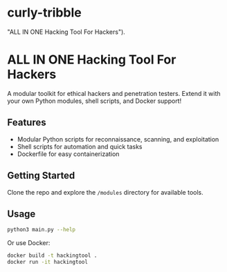 # curly-tribble
"ALL IN ONE Hacking Tool For Hackers").


# ALL IN ONE Hacking Tool For Hackers

A modular toolkit for ethical hackers and penetration testers. Extend it with your own Python modules, shell scripts, and Docker support!

## Features

- Modular Python scripts for reconnaissance, scanning, and exploitation
- Shell scripts for automation and quick tasks
- Dockerfile for easy containerization

## Getting Started

Clone the repo and explore the `/modules` directory for available tools.

## Usage

```bash
python3 main.py --help
```

Or use Docker:

```bash
docker build -t hackingtool .
docker run -it hackingtool
```
